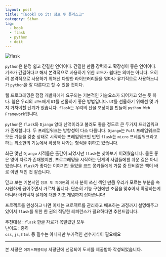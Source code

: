 ```yaml
---
layout: post
title: "[Book] Do it! 점프 투 플라스크"
category: Sihan
tag:
  - book
  - flask
  - python
  - doit
---
```


![flask](https://sihan-son.github.io/public/book/easy/flask.jfif)

`python`은 분명 쉽고 간결한 언어이다. 간결한 만큼 강력하고 확장성이 좋은 언어이다. 기초가 간결하다고 해서 본격적으로 사용하기 위한 코드가 쉽다는 의미는 아니다. 오히려 본격적으로 사용하기 위해선 다양한 라이브러리들을 얼마나 유기적으로 사용하느냐가 `python`을 잘 다룬다고 할 수 있을 것이다.

웹 프로그래밍은 점점 개발자에게 요구되는 기본적인 기술요소가 되어가고 있는 듯 하다. 웹은 우리의 코드에게 `UI`를 선물하기 좋은 방법입니다. `UI`를 선물하기 위해선 몇 가지 거쳐야할 단계가 있습니다. `flask`는 우리의 선물 포장지를 만들어 `python Web Framework`입니다.

`python`은 `flask`와 `Django` 양대 산맥이라고 불러도 좋을 정도로 큰 두가지 프레임워크가 존재합니다. 두 프레임워크는 방향성이 다소 다릅니다. `Django`는 `Full` 프레임워크로 모든 기능을 갖춘 상태로 시작하는 프레임워크인 반면 `flask`는 `micro` 프레임워크라고 하는 최소한의 기능에서 확장해 나가는 형식을 취하고 있습니다.

최근 몇년 `Django` 서적들은 출간이 되었지만 `flask`는 찾아보기 어려웠습니다. 물론 좋은 영어 자료가 존재했지만, 프로그래밍을 시작하는 단계의 사람들에겐 쉬운 길은 아니었습니다. `flask`가 좋다는 이야기만 들었을 코드 몽키들에게 가뭄 중 단비같은 책이 바로 이번 책인 것 같습니다.

믿고 보는 기본서인 `점프 투 파이썬`의 저자 분이 쓰신 책인 만큼 우리가 모르는 부분을 속 시원하게 긁어주면서 가르쳐 줍니다. 단순히 기능 구현에만 초점을 맞추어서 확장하는게 아니라 아키텍쳐 설계에 대한 기초 개념까지 잡아줍니다!

프로젝트를 완성하고 나면 이제는 프로젝트를 관리하고 배포하는 과정까지 설명해주고 있어서 `flask`를 위한 한 권의 적당한 레퍼런스가 필요하다면 추천드립니다.

추천대상 : `flask` 한글 자료가 목말랐던 모두  
난이도 : 중하  
`css`, `js`, `html` 등 필수는 아니지만 부가적인 선수지식이 필요해요

---

본 서평은 `이지스퍼블리싱` 서평단에 선정되어 도서를 제공받아 작성되었습니다.
